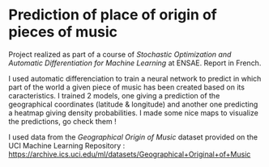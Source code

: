 # Prediction of place of origin of pieces of music

Project realized as part of a course of *Stochastic Optimization and Automatic Differentiation for Machine Learning* at ENSAE. Report in French.

I used automatic differenciation to train a neural network to predict in which part of the world a given piece of music has been created based on its caracteristics. I trained 2 models, one giving a prediction of the geographical coordinates (latitude & longitude) and another one predicting a heatmap giving density probabilities. I made some nice maps to visualize the predictions, go check them !

I used data from the *Geographical Origin of Music* dataset provided on the UCI Machine Learning Repository : https://archive.ics.uci.edu/ml/datasets/Geographical+Original+of+Music
